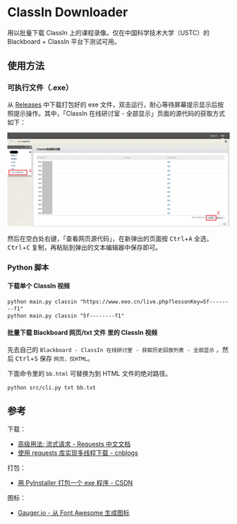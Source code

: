 # ClassIn Downloader

用以批量下载 ClassIn 上的课程录像。仅在中国科学技术大学（USTC）的 Blackboard + ClassIn 平台下测试可用。



## 使用方法

### 可执行文件（.exe）

从 [Releases](https://github.com/JiangGua/classin-downloader/releases/latest) 中下载打包好的 exe 文件，双击运行，耐心等待屏幕提示显示后按照提示操作。其中，「ClassIn 在线研讨室 - 全部显示」页面的源代码的获取方式如下：

![ClassIn 在线研讨室](assets/all-classin-links.png)

然后在空白处右键，「查看网页源代码」，在新弹出的页面按 <kbd>Ctrl</kbd>+<kbd>A</kbd> 全选， <kbd>Ctrl</kbd>+<kbd>C</kbd> 复制，再粘贴到弹出的文本编辑器中保存即可。



### Python 脚本

#### 下载单个 ClassIn 视频

```shell
python main.py classin "https://www.eeo.cn/live.php?lessonKey=5f--------f1"
python main.py classin "5f--------f1"
```

#### 批量下载 Blackboard 网页/txt 文件 里的 ClassIn 视频

先去自己的 `Blackboard - ClassIn 在线研讨室 - 获取历史回放列表 - 全部显示` ，然后 <kbd>Ctrl</kbd>+<kbd>S</kbd> 保存 `网页，仅HTML`。

下面命令里的 `bb.html` 可替换为到 HTML 文件的绝对路径。

```shell
python src/cli.py txt bb.txt
```



## 参考

下载：

- [高级用法: 流式请求 - Requests 中文文档](https://requests.readthedocs.io/zh_CN/latest/user/advanced.html#streaming-requests)
- [使用 requests 库实现多线程下载 - cnblogs](https://www.cnblogs.com/weiyinfu/p/8126063.html)

打包：

- [用 PyInstaller 打包一个 exe 程序 - CSDN](https://blog.csdn.net/huilan_same/article/details/54377919)

图标：

- [Gauger.io - 从 Font Awesome 生成图标](https://gauger.io/fonticon/)